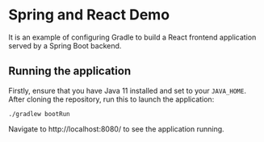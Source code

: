 # Spring and React Demo


It is an example of configuring Gradle to build a React frontend application served by a Spring Boot backend.

## Running the application
Firstly, ensure that you have Java 11 installed and set to your `JAVA_HOME`. 
After cloning the repository, run this to launch the application:
```
./gradlew bootRun
```
Navigate to http://localhost:8080/ to see the application running.
